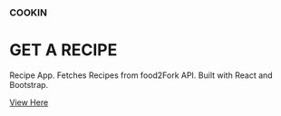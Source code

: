 ### COOKIN 

# GET A RECIPE


Recipe App. Fetches Recipes from food2Fork API.
Built with React and Bootstrap.

[View Here](https://zen-austin-990ad1.netlify.com/)
